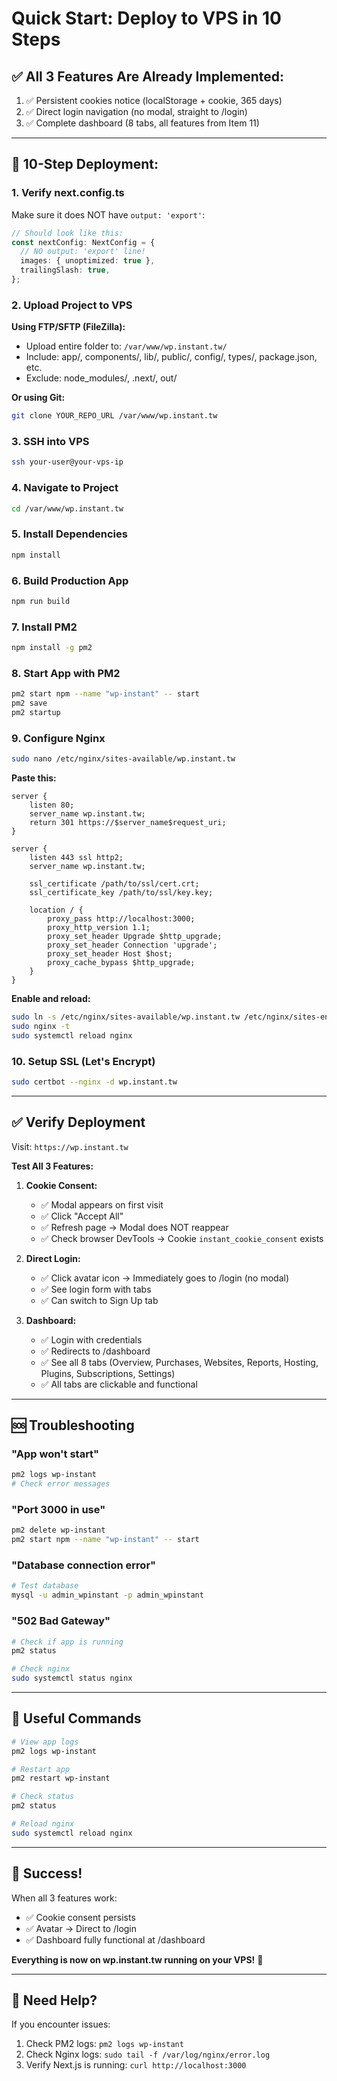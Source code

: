 # Quick Start: Deploy to VPS in 10 Steps

## ✅ **All 3 Features Are Already Implemented:**
1. ✅ Persistent cookies notice (localStorage + cookie, 365 days)
2. ✅ Direct login navigation (no modal, straight to /login)
3. ✅ Complete dashboard (8 tabs, all features from Item 11)

---

## 🚀 **10-Step Deployment:**

### **1. Verify next.config.ts**
Make sure it does NOT have `output: 'export'`:
```typescript
// Should look like this:
const nextConfig: NextConfig = {
  // NO output: 'export' line!
  images: { unoptimized: true },
  trailingSlash: true,
};
```

### **2. Upload Project to VPS**
**Using FTP/SFTP (FileZilla):**
- Upload entire folder to: `/var/www/wp.instant.tw/`
- Include: app/, components/, lib/, public/, config/, types/, package.json, etc.
- Exclude: node_modules/, .next/, out/

**Or using Git:**
```bash
git clone YOUR_REPO_URL /var/www/wp.instant.tw
```

### **3. SSH into VPS**
```bash
ssh your-user@your-vps-ip
```

### **4. Navigate to Project**
```bash
cd /var/www/wp.instant.tw
```

### **5. Install Dependencies**
```bash
npm install
```

### **6. Build Production App**
```bash
npm run build
```

### **7. Install PM2**
```bash
npm install -g pm2
```

### **8. Start App with PM2**
```bash
pm2 start npm --name "wp-instant" -- start
pm2 save
pm2 startup
```

### **9. Configure Nginx**
```bash
sudo nano /etc/nginx/sites-available/wp.instant.tw
```

**Paste this:**
```nginx
server {
    listen 80;
    server_name wp.instant.tw;
    return 301 https://$server_name$request_uri;
}

server {
    listen 443 ssl http2;
    server_name wp.instant.tw;
    
    ssl_certificate /path/to/ssl/cert.crt;
    ssl_certificate_key /path/to/ssl/key.key;
    
    location / {
        proxy_pass http://localhost:3000;
        proxy_http_version 1.1;
        proxy_set_header Upgrade $http_upgrade;
        proxy_set_header Connection 'upgrade';
        proxy_set_header Host $host;
        proxy_cache_bypass $http_upgrade;
    }
}
```

**Enable and reload:**
```bash
sudo ln -s /etc/nginx/sites-available/wp.instant.tw /etc/nginx/sites-enabled/
sudo nginx -t
sudo systemctl reload nginx
```

### **10. Setup SSL (Let's Encrypt)**
```bash
sudo certbot --nginx -d wp.instant.tw
```

---

## ✅ **Verify Deployment**

Visit: `https://wp.instant.tw`

**Test All 3 Features:**

1. **Cookie Consent:**
   - ✅ Modal appears on first visit
   - ✅ Click "Accept All"
   - ✅ Refresh page → Modal does NOT reappear
   - ✅ Check browser DevTools → Cookie `instant_cookie_consent` exists

2. **Direct Login:**
   - ✅ Click avatar icon → Immediately goes to /login (no modal)
   - ✅ See login form with tabs
   - ✅ Can switch to Sign Up tab

3. **Dashboard:**
   - ✅ Login with credentials
   - ✅ Redirects to /dashboard
   - ✅ See all 8 tabs (Overview, Purchases, Websites, Reports, Hosting, Plugins, Subscriptions, Settings)
   - ✅ All tabs are clickable and functional

---

## 🆘 **Troubleshooting**

### "App won't start"
```bash
pm2 logs wp-instant
# Check error messages
```

### "Port 3000 in use"
```bash
pm2 delete wp-instant
pm2 start npm --name "wp-instant" -- start
```

### "Database connection error"
```bash
# Test database
mysql -u admin_wpinstant -p admin_wpinstant
```

### "502 Bad Gateway"
```bash
# Check if app is running
pm2 status

# Check nginx
sudo systemctl status nginx
```

---

## 📝 **Useful Commands**

```bash
# View app logs
pm2 logs wp-instant

# Restart app
pm2 restart wp-instant

# Check status
pm2 status

# Reload nginx
sudo systemctl reload nginx
```

---

## 🎉 **Success!**

When all 3 features work:
- ✅ Cookie consent persists
- ✅ Avatar → Direct to /login
- ✅ Dashboard fully functional at /dashboard

**Everything is now on wp.instant.tw running on your VPS!** 🚀

---

## 📧 **Need Help?**

If you encounter issues:
1. Check PM2 logs: `pm2 logs wp-instant`
2. Check Nginx logs: `sudo tail -f /var/log/nginx/error.log`
3. Verify Next.js is running: `curl http://localhost:3000`
